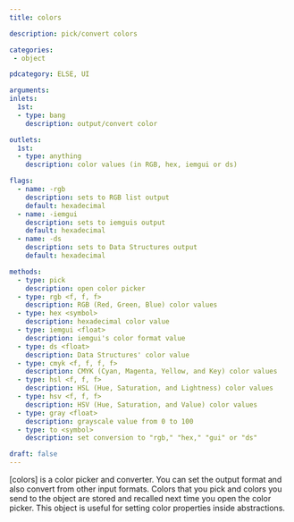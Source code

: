 ```yaml
---
title: colors

description: pick/convert colors

categories:
 - object

pdcategory: ELSE, UI

arguments:
inlets:
  1st:
  - type: bang
    description: output/convert color

outlets:
  1st:
  - type: anything
    description: color values (in RGB, hex, iemgui or ds)

flags:
  - name: -rgb
    description: sets to RGB list output
    default: hexadecimal
  - name: -iemgui
    description: sets to iemguis output
    default: hexadecimal
  - name: -ds
    description: sets to Data Structures output
    default: hexadecimal

methods:
  - type: pick
    description: open color picker
  - type: rgb <f, f, f>
    description: RGB (Red, Green, Blue) color values
  - type: hex <symbol>
    description: hexadecimal color value
  - type: iemgui <float>
    description: iemgui's color format value
  - type: ds <float>
    description: Data Structures' color value
  - type: cmyk <f, f, f, f>
    description: CMYK (Cyan, Magenta, Yellow, and Key) color values
  - type: hsl <f, f, f>
    description: HSL (Hue, Saturation, and Lightness) color values
  - type: hsv <f, f, f>
    description: HSV (Hue, Saturation, and Value) color values
  - type: gray <float>
    description: grayscale value from 0 to 100
  - type: to <symbol>
    description: set conversion to "rgb," "hex," "gui" or "ds"

draft: false
---
```


[colors] is a color picker and converter. You can set the output format and also convert from other input formats. Colors that you pick and colors you send to the object are stored and recalled next time you open the color picker. This object is useful for setting color properties inside abstractions.
